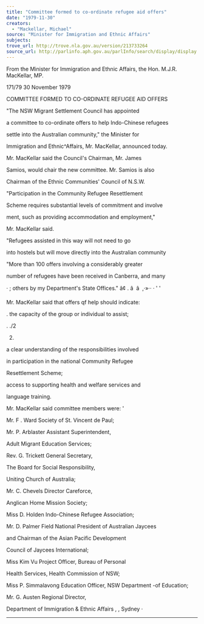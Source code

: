 ```yaml
---
title: "Committee formed to co-ordinate refugee aid offers"
date: "1979-11-30"
creators:
  - "Mackellar, Michael"
source: "Minister for Immigration and Ethnic Affairs"
subjects:
trove_url: http://trove.nla.gov.au/version/213733264
source_url: http://parlinfo.aph.gov.au/parlInfo/search/display/display.w3p;query=Id%3A%22media/pressrel/HPR08004571%22
---
```


 From the Minister for Immigration and Ethnic Affairs, the Hon. M.J.R. MacKellar, MP.

 171/79 30 November 1979

 COMMITTEE FORMED TO CO-ORDINATE REFUGEE AID OFFERS

 "The NSW Migrant Settlement Council has appointed 

 a committee to co-ordinate offers to help Indo-Chinese refugees 

 settle into the Australian community," the Minister for 

 Immigration and Ethnic^Affairs, Mr. MacKellar, announced today.

 Mr. MacKellar said the Council's Chairman, Mr. James 

 Samios, would chair the new committee. Mr. Samios is also 

 Chairman of the Ethnic Communities' Council of N.S.W.

 "Participation in the Community Refugee Resettlement 

 Scheme requires substantial levels of commitment and involve­

 ment, such as providing accommodation and employment,"

 Mr. MacKellar said.

 "Refugees assisted in this way will not need to go 

 into hostels but will move directly into the Australian community

 "More than 100 offers involving a considerably greater 

 number of refugees have been received in Canberra, and many

 · ;  others by my Department's State Offices." â¢  . â   â   ,·»·· ·  '  '

 Mr. MacKellar said that offers qf help should indicate: 

 . the capacity of the group or individual to assist;

 .  ./2

 2.

 a clear understanding of the responsibilities involved 

 in participation in the national Community Refugee 

 Resettlement Scheme;

 access to supporting health and welfare services and 

 language training.

 Mr. MacKellar said committee members were: '

 Mr. F . Ward Society of St. Vincent de Paul;

 Mr. P. Arblaster Assistant Superintendent,

 Adult Migrant Education Services;

 Rev. G. Trickett General Secretary,

 The Board for Social Responsibility, 

 Uniting Church of Australia;

 Mr. C. Chevels Director Careforce,

 Anglican Home Mission Society;

 Miss D. Holden Indo-Chinese Refugee Association;

 Mr. D. Palmer Field National President of Australian Jaycees 

 and Chairman of the Asian Pacific Development

 Council of Jaycees International;

 Miss Kim Vu Project Officer, Bureau of Personal 

 Health Services, Health Commission of NSW;

 Miss P. Simmalavong Education Officer, NSW Department -of Education;

 Mr. G. Austen Regional Director,

 Department of Immigration & Ethnic Affairs , ,   Sydney ·

 *********


